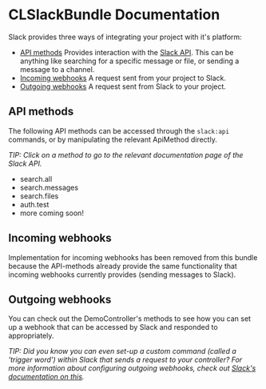 # CLSlackBundle Documentation

Slack provides three ways of integrating your project with it's platform:

- [API methods](#API-methods)
    Provides interaction with the [Slack API](#).
    This can be anything like searching for a specific message or file, or sending a message to a channel.
- [Incoming webhooks](#Incoming-webhooks)
    A request sent from your project to Slack.
- [Outgoing webhooks](#Outgoing-webhooks)
    A request sent from Slack to your project.


## API methods

The following API methods can be accessed through the ``slack:api`` commands,
or by manipulating the relevant ApiMethod directly.

*TIP: Click on a method to go to the relevant documentation page of the Slack API.*

- search.all
- search.messages
- search.files
- auth.test
- more coming soon!

## Incoming webhooks

Implementation for incoming webhooks has been removed from this bundle because the
API-methods already provide the same functionality that incoming webhooks currently provides
(sending messages to Slack).

## Outgoing webhooks

You can check out the DemoController's methods to see how you can set up a webhook that can be accessed
by Slack and responded to appropriately.

*TIP: Did you know you can even set-up a custom command (called a 'trigger word') within Slack that sends a
request to your controller? For more information about configuring outgoing webhooks, check out [Slack's documentation on this](#).*
